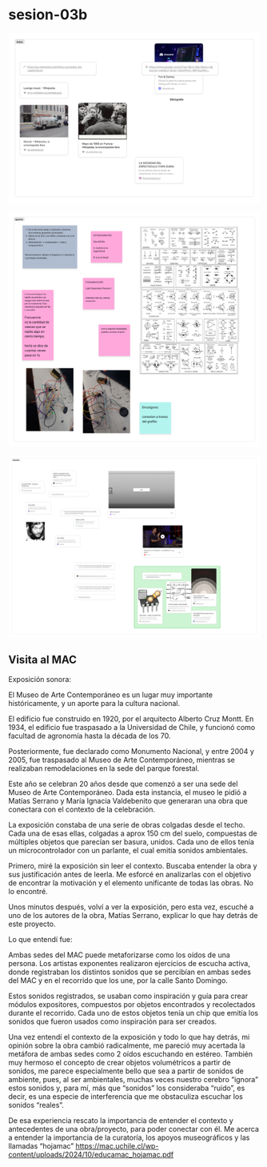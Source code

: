 # sesion-03b


![apuntes en figma parte 1](tme-03b-intro.png)

![apuntes en figma parte 2](tme-03b-apunte.png)

![apuntes en figma parte 3](tme-03b-relevante.png)


## Visita al MAC



Exposición sonora:

El Museo de Arte Contemporáneo es un lugar muy importante históricamente, y un aporte para la cultura nacional.

El edificio fue construido en 1920, por el arquitecto Alberto Cruz Montt. En 1934, el edificio fue traspasado a la Universidad  de Chile, y funcionó como facultad de agronomía hasta la década de los 70.

Posteriormente, fue declarado como Monumento Nacional, y entre 2004 y 2005, fue traspasado al Museo de Arte Contemporáneo, mientras se realizaban remodelaciones en la sede del parque forestal.

Este año se celebran 20 años desde que comenzó a ser una sede del Museo de Arte Contemporáneo. Dada esta instancia, el museo le pidió a Matías Serrano y María Ignacia Valdebenito que generaran una obra que conectara con el contexto de la celebración.



La exposición constaba de una serie de obras colgadas desde el techo. Cada una de esas ellas, colgadas a aprox 150 cm del suelo, compuestas de múltiples objetos que parecían ser basura, unidos. Cada uno de ellos tenía un microcontrolador con un parlante, el cual emitía sonidos ambientales. 

Primero, miré la exposición sin leer el contexto. Buscaba entender la obra y sus justificación antes de leerla. Me esforcé en analizarlas con el objetivo de encontrar la motivación y el elemento unificante de todas las obras. No lo encontré.

Unos minutos después, volví a ver la exposición, pero esta vez, escuché a uno de los autores de la obra, Matías Serrano, explicar lo que hay detrás de este proyecto.

Lo que entendí fue:

Ambas sedes del MAC puede metaforizarse como los oídos de una persona. Los artistas exponentes realizaron ejercicios de escucha activa, donde registraban los distintos sonidos que se percibían en ambas sedes del MAC y en el recorrido que los une, por la calle Santo Domingo.

Estos sonidos registrados, se usaban como inspiración y guía para crear módulos expositores, compuestos por objetos encontrados y recolectados durante el recorrido. Cada uno de estos objetos tenía un chip que emitía los sonidos que fueron usados como inspiración para ser creados.

Una vez entendí el contexto de la exposición y todo lo que hay detrás, mi opinión sobre la obra cambió radicalmente, me pareció muy acertada la metáfora de ambas sedes como 2 oídos escuchando en estéreo. También muy hermoso el concepto de crear objetos volumétricos a partir de sonidos, me parece especialmente bello que sea a partir de sonidos de ambiente, pues, al ser ambientales, muchas veces nuestro cerebro “ignora” estos sonidos y, para mí, más que “sonidos” los consideraba “ruido”, es decir, es una especie de interferencia que me obstaculiza escuchar los sonidos “reales”.

De esa experiencia rescato la importancia de entender el contexto y antecedentes de una obra/proyecto, para poder conectar con él. Me acerca a entender la importancia de la curatoría, los apoyos museográficos y las llamadas “hojamac” <https://mac.uchile.cl/wp-content/uploads/2024/10/educamac_hojamac.pdf>
